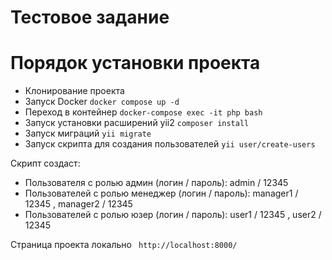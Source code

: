 # Тестовое задание


# Порядок установки проекта

* Клонирование проекта 
* Запуск Docker `` docker compose up -d ``
* Переход в контейнер  `` docker-compose exec -it php bash ``
* Запуск установки расширений yii2 `` composer install ``
* Запуск миграций `` yii migrate ``
* Запуск скрипта для создания пользователей  ``yii user/create-users``

Скрипт создаст: 
* Пользователя с ролью админ (логин / пароль): admin / 12345 
* Пользователей с ролью менеджер (логин / пароль): manager1 / 12345 , manager2 / 12345 
* Пользователей с ролью юзер (логин / пароль): user1 / 12345 , user2 / 12345

Страница проекта локально `` http://localhost:8000/``